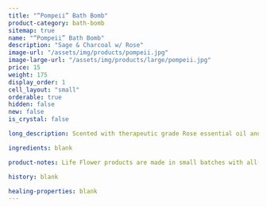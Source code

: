 ```yaml
---
title: "“Pompeii” Bath Bomb"
product-category: bath-bomb
sitemap: true
name: "“Pompeii” Bath Bomb"
description: "Sage & Charcoal w/ Rose"
image-url: "/assets/img/products/pompeii.jpg"
image-large-url: "/assets/img/products/large/pompeii.jpg"
price: 15
weight: 175
display_order: 1
cell_layout: "small"
orderable: true
hidden: false
new: false
is_crystal: false

long_description: Scented with therapeutic grade Rose essential oil and activated charcoal. The Pompeii is the perfect day time or night time relaxation bomb. Natural sodium bicarbonate + epsom salt relieve inflammation of achy muscles and joints while activated charcoal binds to toxins in our pores and pulls it out- since we come into contact with environmental toxins and chemicals in our everyday living, this bomb is the perfect remedy. Topped with Rose petals and Jasmine buds. Beware of black bath water.

ingredients: blank

product-notes: Life Flower products are made in small batches with all-natural and boutique ingredients. Most orders are processed within 3 days of being placed.

history: blank

healing-properties: blank
---
```

